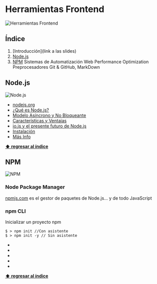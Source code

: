 # Herramientas Frontend

![Herramientas Frontend](http://bextlan.com/img/para-cursos/es6-logo.jpg)

## Índice
1. [Introducción](link a las slides)
1. [Node.js](#nodejs)
1. [NPM](#npm)
Sistemas de Automatización
Web Performance Optimization
Preprocesadores
Git & GitHub, MarkDown

## Node.js
![Node.js](http://bextlan.com/img/para-cursos/nodejs-new-pantone-black.png)

* [nodejs.org](https://nodejs.org/)
* [¿Qué es Node.js?](http://jonmircha.github.io/slides-nodejs/#/7)
* [Modelo Asíncrono y No Bloqueante](http://jonmircha.github.io/slides-nodejs/#/20)
* [Características y Ventajas](http://jonmircha.github.io/slides-nodejs/#/35)
* [io.js y el presente futuro de Node.js](http://jonmircha.github.io/slides-nodejs/#/44)
* [Instalación](http://jonmircha.github.io/slides-nodejs/#/57)
* [Más Info](https://www.youtube.com/playlist?list=PLvq-jIkSeTUY3gY-ptuqkNEXZHsNwlkND)

**[⬆ regresar al índice](#Índice)**


## NPM
![NPM](http://bextlan.com/img/para-cursos/npm-logo.png)

### Node Package Manager
[npmjs.com](https://www.npmjs.com/) es el gestor de paquetes de Node.js... y de todo JavaScript

### npm CLI

Inicializar un proyecto npm

```Terminal
$ > npm init //Con asistente
$ > npm init -y // Sin asistente
```


* []()
* []()
* []()
* []()
* []()

**[⬆ regresar al índice](#Índice)**